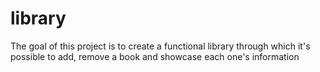 # library

The goal of this project is to create a functional library through which
it's possible to add, remove a book and showcase each one's information